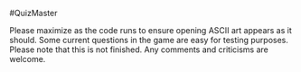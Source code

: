 #QuizMaster

Please maximize as the code runs to ensure opening ASCII art appears as it should.  Some current questions in the game are easy for testing purposes.  Please note that this is not finished.  Any comments and criticisms are welcome.
